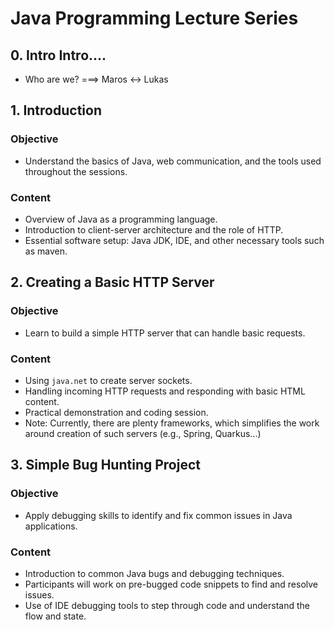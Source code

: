 # Java Programming Lecture Series

## 0. Intro Intro.... 
- Who are we? ===> Maros <->  Lukas 
 
## 1. Introduction
### Objective
- Understand the basics of Java, web communication, and the tools used throughout the sessions.
### Content
- Overview of Java as a programming language.
- Introduction to client-server architecture and the role of HTTP.
- Essential software setup: Java JDK, IDE, and other necessary tools such as maven.

## 2. Creating a Basic HTTP Server
### Objective
- Learn to build a simple HTTP server that can handle basic requests.
### Content
- Using `java.net` to create server sockets.
- Handling incoming HTTP requests and responding with basic HTML content.
- Practical demonstration and coding session.
- Note: Currently, there are plenty frameworks, which simplifies the work around creation of such servers (e.g., Spring, Quarkus...)

## 3. Simple Bug Hunting Project
### Objective
- Apply debugging skills to identify and fix common issues in Java applications.
### Content
- Introduction to common Java bugs and debugging techniques.
- Participants will work on pre-bugged code snippets to find and resolve issues.
- Use of IDE debugging tools to step through code and understand the flow and state.